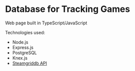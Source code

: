 # Database for Tracking Games

Web page built in TypeScript/JavaScript

Technologies used:
- Node.js
- Express.js
- PostgreSQL
- Knex.js
- [Steamgriddb API](https://github.com/SteamGridDB/node-steamgriddb)
